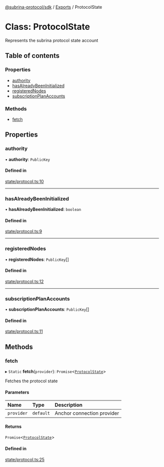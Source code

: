 [@subrina-protocol/sdk](../README.md) / [Exports](../modules.md) / ProtocolState

# Class: ProtocolState

Represents the subrina protocol state account

## Table of contents

### Properties

- [authority](ProtocolState.md#authority)
- [hasAlreadyBeenInitialized](ProtocolState.md#hasalreadybeeninitialized)
- [registeredNodes](ProtocolState.md#registerednodes)
- [subscriptionPlanAccounts](ProtocolState.md#subscriptionplanaccounts)

### Methods

- [fetch](ProtocolState.md#fetch)

## Properties

### authority

• **authority**: `PublicKey`

#### Defined in

[state/protocol.ts:10](https://github.com/subrina-protocol/subrina-sdk/blob/74b9272/src/state/protocol.ts#L10)

___

### hasAlreadyBeenInitialized

• **hasAlreadyBeenInitialized**: `boolean`

#### Defined in

[state/protocol.ts:9](https://github.com/subrina-protocol/subrina-sdk/blob/74b9272/src/state/protocol.ts#L9)

___

### registeredNodes

• **registeredNodes**: `PublicKey`[]

#### Defined in

[state/protocol.ts:12](https://github.com/subrina-protocol/subrina-sdk/blob/74b9272/src/state/protocol.ts#L12)

___

### subscriptionPlanAccounts

• **subscriptionPlanAccounts**: `PublicKey`[]

#### Defined in

[state/protocol.ts:11](https://github.com/subrina-protocol/subrina-sdk/blob/74b9272/src/state/protocol.ts#L11)

## Methods

### fetch

▸ `Static` **fetch**(`provider`): `Promise`<[`ProtocolState`](ProtocolState.md)\>

Fetches the protocol state

#### Parameters

| Name | Type | Description |
| :------ | :------ | :------ |
| `provider` | `default` | Anchor connection provider |

#### Returns

`Promise`<[`ProtocolState`](ProtocolState.md)\>

#### Defined in

[state/protocol.ts:25](https://github.com/subrina-protocol/subrina-sdk/blob/74b9272/src/state/protocol.ts#L25)
